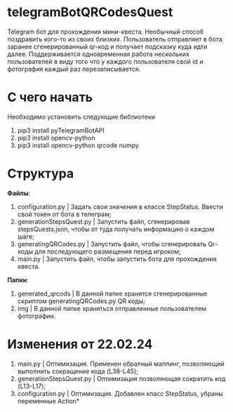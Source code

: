 # telegramBotQRCodesQuest
Telegram бот для прохождения мини-квеста. Необычный способ поздравить кого-то из своих близких. Пользователь отправляет в бота заранее сгенерированный qr-код и получает подсказку куда идти далее. 
Поддерживается одновременная работа нескольких пользователей в виду того что у каждого пользователя свой id и фотография каждый раз перезаписывается.
# С чего начать
Необходимо установить следующие библиотеки
1. pip3 install pyTelegramBotAPI
2. pip3 install opencv-python
3. pip3 install opencv-python qrcode numpy
# Структура
  
  **Файлы**: 
  
1. configuration.py | Задать свои значения в классе StepStatus. Ввести свой токен от бота в телеграм;
2. generationStepsQuest.py | Запустить файл, сгенерировав stepsQuests.json, чтобы от туда получать информацию о каждом шаге;
3. generatingQRCodes.py | Запустить файл, чтобы сгенерировать Qr-коды для последующего размещения перед игроком;
4. main.py | Запустить файл, чтобы запустить бота для прохождения квеста.

  **Папки**:

1. generated_qrcods | В данной папке хранятся сгенерированные скриптом generatingQRCodes.py QR коды;
2. img | В данной папке храняться отправленные пользователем фотографии.


# Изменения от 22.02.24

1. main.py | Оптимизация. Применен обратный маппинг, позволяющий выполнить сокращение кода (L38-L45);
2. generationStepsQuest.py | Оптимизация позволяющая сократить код (L13-L17);
3. configuration.py | Оптимизация. Добавлен класс StepStatus, убраны переменные Action*

